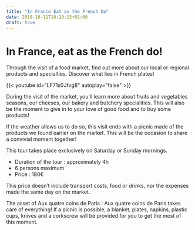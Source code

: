```yaml
---
title: "In France Eat as the French Do"
date: 2018-10-11T18:20:15+02:00
draft: true
---
```


# In France, eat as the French do!

Through the visit of a food market, find out more about our local or regional products and specialties. Discover what lies in French plates!

{{< youtube id="LF71s0Jfvg8" autoplay="false" >}}

During the visit of the market, you’ll learn more about fruits and vegetables seasons, our cheeses, our bakery and butchery specialities. This will also be the moment to give in to your love of good food and to buy some products!

If the weather allows us to do so, this visit ends with a picnic made of the products we found earlier on the market. This will be the occasion to share a convivial moment together!

This tour takes place exclusively on Saturday or Sunday mornings.

* Duration of the tour : approximately 4h
* 6 persons maximum
* Price : 180€

This price doesn’t include transport costs, food or drinks, nor the expenses made the same day on the market.

The asset of Aux quatre coins de Paris : Aux quatre coins de Paris takes care of everything! If a picnic is possible, a blanket, plates, napkins, plastic cups, knives and a corkscrew will be provided for you to get the most of this moment.